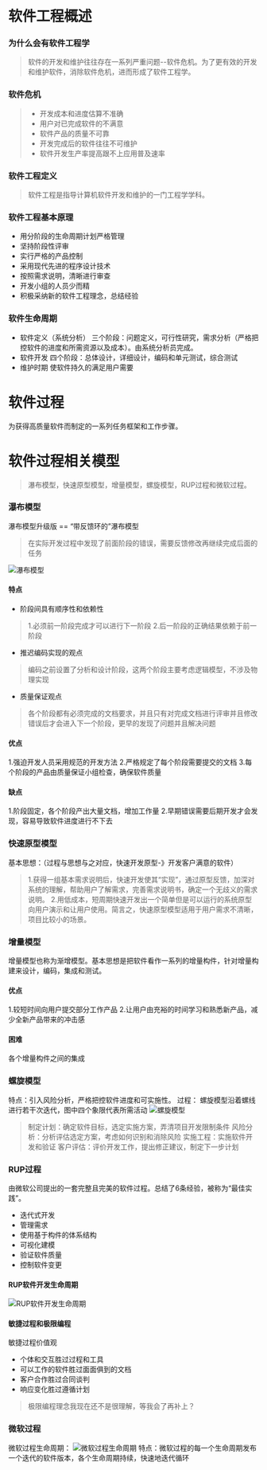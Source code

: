 # 软件工程概述
### 为什么会有软件工程学
>   软件的开发和维护往往存在一系列严重问题--软件危机。为了更有效的开发和维护软件，消除软件危机，进而形成了软件工程学。
### 软件危机
>- 开发成本和进度估算不准确
>- 用户对已完成软件的不满意
>- 软件产品的质量不可靠
>- 开发完成后的软件往往不可维护
>- 软件开发生产率提高跟不上应用普及速率

### 软件工程定义
> 软件工程是指导计算机软件开发和维护的一门工程学学科。

### 软件工程基本原理
- 用分阶段的生命周期计划严格管理
- 坚持阶段性评审
- 实行严格的产品控制
- 采用现代先进的程序设计技术
- 按照需求说明，清晰进行审查
- 开发小组的人员少而精
- 积极采纳新的软件工程理念，总结经验

### 软件生命周期
- 软件定义（系统分析）
三个阶段：问题定义，可行性研究，需求分析（严格把控软件的进度和所需资源以及成本）。由系统分析员完成。
- 软件开发
四个阶段：总体设计，详细设计，编码和单元测试，综合测试
- 维护时期
使软件持久的满足用户需要


# 软件过程
为获得高质量软件而制定的一系列任务框架和工作步骤。

# 软件过程相关模型
> 瀑布模型，快速原型模型，增量模型，螺旋模型，RUP过程和微软过程。
### 瀑布模型
瀑布模型升级版 == “带反馈环的”瀑布模型
> 在实际开发过程中发现了前面阶段的错误，需要反馈修改再继续完成后面的任务

![瀑布模型](https://upload-images.jianshu.io/upload_images/16912555-853ed4b197644336.png?imageMogr2/auto-orient/strip%7CimageView2/2/w/1240)
#### 特点
- 阶段间具有顺序性和依赖性
> 1.必须前一阶段完成才可以进行下一阶段
> 2.后一阶段的正确结果依赖于前一阶段
- 推迟编码实现的观点
> 编码之前设置了分析和设计阶段，这两个阶段主要考虑逻辑模型，不涉及物理实现
- 质量保证观点
> 各个阶段都有必须完成的文档要求，并且只有对完成文档进行评审并且修改错误后才会进入下一个阶段，更早的发现了问题并且解决问题
#### 优点
1.强迫开发人员采用规范的开发方法
2.严格规定了每个阶段需要提交的文档
3.每个阶段的产品由质量保证小组检查，确保软件质量
#### 缺点
1.阶段固定，各个阶段产出大量文档，增加工作量
2.早期错误需要后期开发才会发现，容易导致软件进度进行不下去

### 快速原型模型
基本思想：（过程与思想与之对应，快速开发原型-》开发客户满意的软件）
> 1.获得一组基本需求说明后，快速开发使其“实现”，通过原型反馈，加深对系统的理解，帮助用户了解需求，完善需求说明书，确定一个无歧义的需求说明。
> 2.用低成本，短周期快速开发出一个简单但是可以运行的系统原型向用户演示和让用户使用。简言之，快速原型模型适用于用户需求不清晰，项目比较小的场景。

### 增量模型
增量模型也称为渐增模型。基本思想是把软件看作一系列的增量构件，针对增量构建来设计，编码，集成和测试。
#### 优点
1.较短时间向用户提交部分工作产品
2.让用户由充裕的时间学习和熟悉新产品，减少全新产品带来的冲击感

#### 困难
各个增量构件之间的集成

### 螺旋模型
特点：引入风险分析，严格把控软件进度和可实施性。
过程：
螺旋模型沿着螺线进行若干次迭代，图中四个象限代表所需活动
![螺旋模型](https://upload-images.jianshu.io/upload_images/16912555-9090daf5a47ca8b3.png?imageMogr2/auto-orient/strip%7CimageView2/2/w/1240)
> 制定计划：确定软件目标，选定实施方案，弄清项目开发限制条件
> 风险分析：分析评估选定方案，考虑如何识别和消除风险
> 实施工程：实施软件开发和验证
> 客户评估：评价开发工作，提出修正建议，制定下一步计划

### RUP过程
由微软公司提出的一套完整且完美的软件过程。总结了6条经验，被称为“最佳实践”。
- 迭代式开发
- 管理需求
- 使用基于构件的体系结构
- 可视化建模
- 验证软件质量
- 控制软件变更

#### RUP软件开发生命周期
![RUP软件开发生命周期](https://upload-images.jianshu.io/upload_images/16912555-91d69fc103f18e2e.png?imageMogr2/auto-orient/strip%7CimageView2/2/w/1240)

#### 敏捷过程和极限编程
敏捷过程价值观
- 个体和交互胜过过程和工具
- 可以工作的软件胜过面面俱到的文档
- 客户合作胜过合同谈判
- 响应变化胜过遵循计划

> 极限编程理念我现在还不是很理解，等我会了再补上？

### 微软过程
微软过程生命周期：
![微软过程生命周期](https://upload-images.jianshu.io/upload_images/16912555-554085658706e674.png?imageMogr2/auto-orient/strip%7CimageView2/2/w/1240)
特点：微软过程的每一个生命周期发布一个迭代的软件版本，各个生命周期持续，快速地迭代循环
